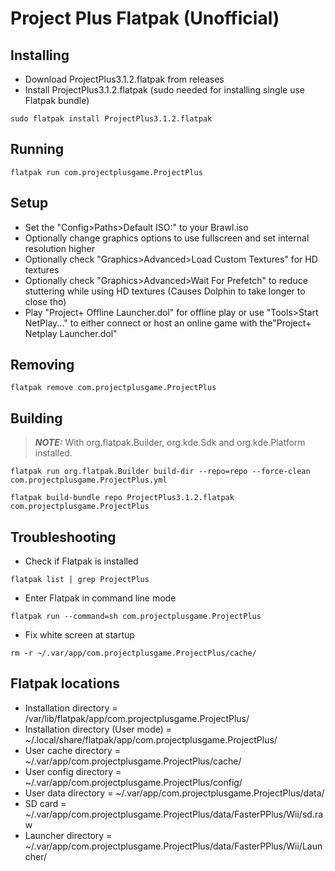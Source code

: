 # Project Plus Flatpak (Unofficial)
## Installing
- Download ProjectPlus3.1.2.flatpak from releases
- Install ProjectPlus3.1.2.flatpak (sudo needed for installing single use Flatpak bundle)
```console
sudo flatpak install ProjectPlus3.1.2.flatpak
```
## Running
```console
flatpak run com.projectplusgame.ProjectPlus
```
## Setup
- Set the "Config>Paths>Default ISO:" to your Brawl.iso
- Optionally change graphics options to use fullscreen and set internal resolution higher
- Optionally check "Graphics>Advanced>Load Custom Textures" for HD textures
- Optionally check "Graphics>Advanced>Wait For Prefetch" to reduce stuttering while using HD textures (Causes Dolphin to take longer to close tho)
- Play "Project+ Offline Launcher.dol" for offline play or use "Tools>Start NetPlay..." to either connect or host an online game with the"Project+ Netplay Launcher.dol"
## Removing
```console
flatpak remove com.projectplusgame.ProjectPlus
```
## Building
> **_NOTE:_**  With org.flatpak.Builder, org.kde.Sdk and org.kde.Platform installed.
```console
flatpak run org.flatpak.Builder build-dir --repo=repo --force-clean com.projectplusgame.ProjectPlus.yml
```
```console
flatpak build-bundle repo ProjectPlus3.1.2.flatpak com.projectplusgame.ProjectPlus
```
## Troubleshooting
- Check if Flatpak is installed
```console
flatpak list | grep ProjectPlus
```
- Enter Flatpak in command line mode
```console
flatpak run --command=sh com.projectplusgame.ProjectPlus
```
- Fix white screen at startup
```console
rm -r ~/.var/app/com.projectplusgame.ProjectPlus/cache/
```
## Flatpak locations
- Installation directory             = /var/lib/flatpak/app/com.projectplusgame.ProjectPlus/
- Installation directory (User mode) = ~/.local/share/flatpak/app/com.projectplusgame.ProjectPlus/
- User cache directory               = ~/.var/app/com.projectplusgame.ProjectPlus/cache/
- User config directory              = ~/.var/app/com.projectplusgame.ProjectPlus/config/
- User data directory                = ~/.var/app/com.projectplusgame.ProjectPlus/data/
- SD card                            = ~/.var/app/com.projectplusgame.ProjectPlus/data/FasterPPlus/Wii/sd.raw
- Launcher directory                 = ~/.var/app/com.projectplusgame.ProjectPlus/data/FasterPPlus/Wii/Launcher/
